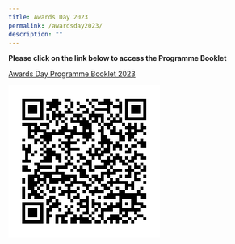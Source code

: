 ```yaml
---
title: Awards Day 2023
permalink: /awardsday2023/
description: ""
---
```

**Please click on the link below to access the Programme Booklet**

[Awards Day Programme Booklet 2023](/files/awards%20day%20programme%20booklet_2023%20final.pdf)

![](/images/qr%20code_awards%20day%20programme%20booklet%202023.png)



